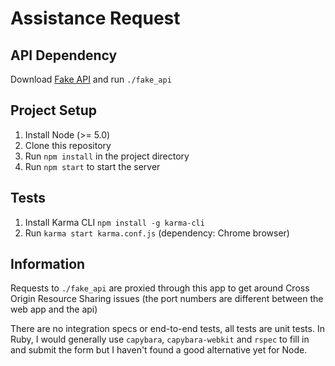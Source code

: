 # Assistance Request

## API Dependency
Download [Fake API](https://www.dropbox.com/s/ifm8bk61a5gdir7/fake_api?dl=0) and run `./fake_api`

## Project Setup
1. Install Node (>= 5.0)
2. Clone this repository
3. Run `npm install` in the project directory
4. Run `npm start` to start the server

## Tests
1. Install Karma CLI `npm install -g karma-cli`
2. Run `karma start karma.conf.js` (dependency: Chrome browser)

## Information
Requests to `./fake_api` are proxied through this app to get around
Cross Origin Resource Sharing issues (the port numbers are different between
the web app and the api)

There are no integration specs or end-to-end tests, all tests are unit tests.
In Ruby, I would generally use `capybara`, `capybara-webkit` and `rspec` to fill in and 
submit the form but I haven't found a good alternative yet for Node.